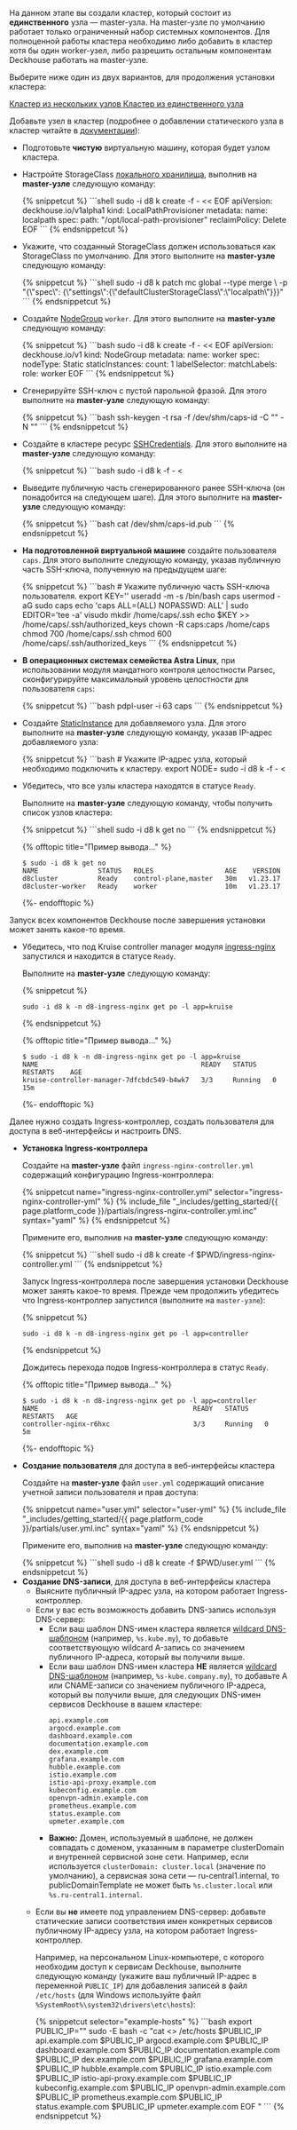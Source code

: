 <script type="text/javascript" src='{% javascript_asset_tag getting-started %}[_assets/js/getting-started.js]{% endjavascript_asset_tag %}'></script>
<script type="text/javascript" src='{% javascript_asset_tag getting-started-access %}[_assets/js/getting-started-access.js]{% endjavascript_asset_tag %}'></script>
<script type="text/javascript" src='{% javascript_asset_tag bcrypt %}[_assets/js/bcrypt.js]{% endjavascript_asset_tag %}'></script>

На данном этапе вы создали кластер, который состоит из **единственного** узла — master-узла. На master-узле по умолчанию работает только ограниченный набор системных компонентов. Для полноценной работы кластера необходимо либо добавить в кластер хотя бы один worker-узел, либо разрешить остальным компонентам Deckhouse работать на master-узле.

Выберите ниже один из двух вариантов, для продолжения установки кластера:

<div class="tabs">
        <a id='tab_layout_worker' href="javascript:void(0)" class="tabs__btn tabs__btn_revision active"
        onclick="openTabAndSaveStatus(event, 'tabs__btn_revision', 'tabs__content_worker', 'block_layout_master');
                 openTabAndSaveStatus(event, 'tabs__btn_revision', 'tabs__content_master', 'block_layout_worker');">
        Кластер из нескольких узлов
        </a>
        <a id='tab_layout_master' href="javascript:void(0)" class="tabs__btn tabs__btn_revision"
        onclick="openTabAndSaveStatus(event, 'tabs__btn_revision', 'tabs__content_master', 'block_layout_worker');
                 openTabAndSaveStatus(event, 'tabs__btn_revision', 'tabs__content_worker', 'block_layout_master');">
        Кластер из единственного узла
        </a>
</div>

<div id="block_layout_master" class="tabs__content_master" style="display: none;">
<p>Кластера, состоящего из единственного узла, может быть достаточно, например, для ознакомительных целей.</p>
<ul>
  <li>
<p>Выполните на <strong>master-узле</strong> следующую команду, для того чтобы снять с него <i>taint</i> и разрешить остальным компонентам Deckhouse работать на master-узле:</p>

{% snippetcut %}
```bash
sudo -i d8 k patch nodegroup master --type json -p '[{"op": "remove", "path": "/spec/nodeTemplate/taints"}]'
```
{% endsnippetcut %}
  </li>
  <li>
<p>Настройте StorageClass <a href="/modules/local-path-provisioner/cr.html#localpathprovisioner">локального хранилища</a>, выполнив на <strong>master-узле</strong> следующую команду:</p>
{% snippetcut %}
```shell
sudo -i d8 k create -f - << EOF
apiVersion: deckhouse.io/v1alpha1
kind: LocalPathProvisioner
metadata:
  name: localpath
spec:
  path: "/opt/local-path-provisioner"
  reclaimPolicy: Delete
EOF
```
{% endsnippetcut %}
  </li>
  <li>
<p>Укажите, что созданный StorageClass должен использоваться как StorageClass по умолчанию. Для этого выполните на <strong>master-узле</strong> следующую команду:</p>
{% snippetcut %}
```shell
sudo -i d8 k patch mc global --type merge \
  -p "{\"spec\": {\"settings\":{\"defaultClusterStorageClass\":\"localpath\"}}}"
```
{% endsnippetcut %}
  </li>
</ul>
</div>

<div id="block_layout_worker" class="tabs__content_worker">
<p>Добавьте узел в кластер (подробнее о добавлении статического узла в кластер читайте в <a href="/products/kubernetes-platform/documentation/latest/modules/node-manager/examples.html#добавление-статического-узла-в-кластер">документации</a>):</p>

<ul>
  <li>
    Подготовьте <strong>чистую</strong> виртуальную машину, которая будет узлом кластера.
  </li>
  <li>
<p>Настройте StorageClass <a href="/modules/local-path-provisioner/cr.html#localpathprovisioner">локального хранилища</a>, выполнив на <strong>master-узле</strong> следующую команду:</p>
{% snippetcut %}
```shell
sudo -i d8 k create -f - << EOF
apiVersion: deckhouse.io/v1alpha1
kind: LocalPathProvisioner
metadata:
  name: localpath
spec:
  path: "/opt/local-path-provisioner"
  reclaimPolicy: Delete
EOF
```
{% endsnippetcut %}
  </li>
  <li>
<p>Укажите, что созданный StorageClass должен использоваться как StorageClass по умолчанию. Для этого выполните на <strong>master-узле</strong> следующую команду:</p>
{% snippetcut %}
```shell
sudo -i d8 k patch mc global --type merge \
  -p "{\"spec\": {\"settings\":{\"defaultClusterStorageClass\":\"localpath\"}}}"
```
{% endsnippetcut %}
  </li>
  <li>
    <p>Создайте <a href="/modules/node-manager/cr.html#nodegroup">NodeGroup</a> <code>worker</code>. Для этого выполните на <strong>master-узле</strong> следующую команду:</p>
{% snippetcut %}
```bash
sudo -i d8 k create -f - << EOF
apiVersion: deckhouse.io/v1
kind: NodeGroup
metadata:
  name: worker
spec:
  nodeType: Static
  staticInstances:
    count: 1
    labelSelector:
      matchLabels:
        role: worker
EOF
```
{% endsnippetcut %}
  </li>
  <li>
    <p>Сгенерируйте SSH-ключ с пустой парольной фразой. Для этого выполните на <strong>master-узле</strong> следующую команду:</p>
{% snippetcut %}
```bash
ssh-keygen -t rsa -f /dev/shm/caps-id -C "" -N ""
```
{% endsnippetcut %}
  </li>
  <li>
    <p>Создайте в кластере ресурс <a href="/modules/node-manager/cr.html#sshcredentials">SSHCredentials</a>. Для этого выполните на <strong>master-узле</strong> следующую команду:</p>
{% snippetcut %}
```bash
sudo -i d8 k -f - <<EOF
apiVersion: deckhouse.io/v1alpha2
kind: SSHCredentials
metadata:
  name: caps
spec:
  user: caps
  privateSSHKey: "`cat /dev/shm/caps-id | base64 -w0`"
EOF
```
{% endsnippetcut %}
  </li>
  <li>
    <p>Выведите публичную часть сгенерированного ранее SSH-ключа (он понадобится на следующем шаге). Для этого выполните на <strong>master-узле</strong> следующую команду:</p>
{% snippetcut %}
```bash
cat /dev/shm/caps-id.pub
```
{% endsnippetcut %}
  </li>
  <li>
    <p><strong>На подготовленной виртуальной машине</strong> создайте пользователя <code>caps</code>. Для этого выполните следующую команду, указав публичную часть SSH-ключа, полученную на предыдущем шаге:</p>
{% snippetcut %}
```bash
# Укажите публичную часть SSH-ключа пользователя.
export KEY='<SSH-PUBLIC-KEY>'
useradd -m -s /bin/bash caps
usermod -aG sudo caps
echo 'caps ALL=(ALL) NOPASSWD: ALL' | sudo EDITOR='tee -a' visudo
mkdir /home/caps/.ssh
echo $KEY >> /home/caps/.ssh/authorized_keys
chown -R caps:caps /home/caps
chmod 700 /home/caps/.ssh
chmod 600 /home/caps/.ssh/authorized_keys
```
{% endsnippetcut %}
  </li>
  <li>
    <p><strong>В операционных системах семейства Astra Linux</strong>, при использовании модуля мандатного контроля целостности Parsec, сконфигурируйте максимальный уровень целостности для пользователя <code>caps</code>:</p>
{% snippetcut %}
```bash
pdpl-user -i 63 caps
```
{% endsnippetcut %}
  </li>
  <li>
    <p>Создайте <a href="/modules/node-manager/cr.html#staticinstance">StaticInstance</a> для добавляемого узла. Для этого выполните на <strong>master-узле</strong> следующую команду, указав IP-адрес добавляемого узла:</p>
{% snippetcut %}
```bash
# Укажите IP-адрес узла, который необходимо подключить к кластеру.
export NODE=<NODE-IP-ADDRESS>
sudo -i d8 k -f - <<EOF
apiVersion: deckhouse.io/v1alpha2
kind: StaticInstance
metadata:
  name: d8cluster-worker
  labels:
    role: worker
spec:
  address: "$NODE"
  credentialsRef:
    kind: SSHCredentials
    name: caps
EOF
```
{% endsnippetcut %}
  </li>
  <li><p>Убедитесь, что все узлы кластера находятся в статусе <code>Ready</code>.</p>
<p>Выполните на <strong>master-узле</strong> следующую команду, чтобы получить список узлов кластера:</p>
{% snippetcut %}
```shell
sudo -i d8 k get no
```
{% endsnippetcut %}

{% offtopic title="Пример вывода..." %}
```
$ sudo -i d8 k get no
NAME               STATUS   ROLES                  AGE    VERSION
d8cluster          Ready    control-plane,master   30m   v1.23.17
d8cluster-worker   Ready    worker                 10m   v1.23.17
```
{%- endofftopic %}
  </li>
</ul>
</div>

<p>Запуск всех компонентов Deckhouse после завершения установки может занять какое-то время.</p>

<ul>
<li><p>Убедитесь, что под Kruise controller manager модуля <a href="/modules/ingress-nginx/">ingress-nginx</a> запустился и находится в статусе <code>Ready</code>.</p>
<p>Выполните на <strong>master-узле</strong> следующую команду:</p>

{% snippetcut %}
```shell
sudo -i d8 k -n d8-ingress-nginx get po -l app=kruise
```
{% endsnippetcut %}

{% offtopic title="Пример вывода..." %}
```
$ sudo -i d8 k -n d8-ingress-nginx get po -l app=kruise
NAME                                         READY   STATUS    RESTARTS    AGE
kruise-controller-manager-7dfcbdc549-b4wk7   3/3     Running   0           15m
```
{%- endofftopic %}
</li></ul>

Далее нужно создать Ingress-контроллер, создать пользователя для доступа в веб-интерфейсы и настроить DNS.

<ul><li><p><strong>Установка Ingress-контроллера</strong></p>
<p>Создайте на <strong>master-узле</strong> файл <code>ingress-nginx-controller.yml</code> содержащий конфигурацию Ingress-контроллера:</p>
{% snippetcut name="ingress-nginx-controller.yml" selector="ingress-nginx-controller-yml" %}
{% include_file "_includes/getting_started/{{ page.platform_code }}/partials/ingress-nginx-controller.yml.inc" syntax="yaml" %}
{% endsnippetcut %}
<p>Примените его, выполнив на <strong>master-узле</strong> следующую команду:</p>
{% snippetcut %}
```shell
sudo -i d8 k create -f $PWD/ingress-nginx-controller.yml
```
{% endsnippetcut %}

Запуск Ingress-контроллера после завершения установки Deckhouse может занять какое-то время. Прежде чем продолжить убедитесь что Ingress-контроллер запустился (выполните на <code>master-узле</code>):

{% snippetcut %}
```shell
sudo -i d8 k -n d8-ingress-nginx get po -l app=controller
```
{% endsnippetcut %}

Дождитесь перехода подов Ingress-контроллера в статус <code>Ready</code>.

{% offtopic title="Пример вывода..." %}
```
$ sudo -i d8 k -n d8-ingress-nginx get po -l app=controller
NAME                                       READY   STATUS    RESTARTS   AGE
controller-nginx-r6hxc                     3/3     Running   0          5m
```
{%- endofftopic %}
</li>
<li><p><strong>Создание пользователя</strong> для доступа в веб-интерфейсы кластера</p>
<p>Создайте на <strong>master-узле</strong> файл <code>user.yml</code> содержащий описание учетной записи пользователя и прав доступа:</p>
{% snippetcut name="user.yml" selector="user-yml" %}
{% include_file "_includes/getting_started/{{ page.platform_code }}/partials/user.yml.inc" syntax="yaml" %}
{% endsnippetcut %}
<p>Примените его, выполнив на <strong>master-узле</strong> следующую команду:</p>
{% snippetcut %}
```shell
sudo -i d8 k create -f $PWD/user.yml
```
{% endsnippetcut %}
</li>
<li><strong>Создание DNS-записи</strong>, для доступа в веб-интерфейсы кластера
  <ul><li>Выясните публичный IP-адрес узла, на котором работает Ingress-контроллер.</li>
  <li>Если у вас есть возможность добавить DNS-запись используя DNS-сервер:
    <ul>
      <li>Если ваш шаблон DNS-имен кластера является <a href="https://en.wikipedia.org/wiki/Wildcard_DNS_record">wildcard
        DNS-шаблоном</a> (например, <code>%s.kube.my</code>), то добавьте соответствующую wildcard A-запись со значением публичного IP-адреса, который вы получили выше.
      </li>
      <li>
        Если ваш шаблон DNS-имен кластера <strong>НЕ</strong> является <a
              href="https://en.wikipedia.org/wiki/Wildcard_DNS_record">wildcard DNS-шаблоном</a> (например, <code>%s-kube.company.my</code>),
        то добавьте А или CNAME-записи со значением публичного IP-адреса, который вы
        получили выше, для следующих DNS-имен сервисов Deckhouse в вашем кластере:
        <div class="highlight">
<pre class="highlight">
<code example-hosts>api.example.com
argocd.example.com
dashboard.example.com
documentation.example.com
dex.example.com
grafana.example.com
hubble.example.com
istio.example.com
istio-api-proxy.example.com
kubeconfig.example.com
openvpn-admin.example.com
prometheus.example.com
status.example.com
upmeter.example.com</code>
</pre>
        </div>
      </li>
      <li><strong>Важно:</strong> Домен, используемый в шаблоне, не должен совпадать с доменом, указанным в параметре clusterDomain и внутренней сервисной зоне сети. Например, если используется <code>clusterDomain: cluster.local</code> (значение по умолчанию), а сервисная зона сети — ru-central1.internal, то publicDomainTemplate не может быть <code>%s.cluster.local</code> или <code>%s.ru-central1.internal</code>.
      </li>
    </ul>
  </li>

  <li><p>Если вы <strong>не</strong> имеете под управлением DNS-сервер: добавьте статические записи соответствия имен конкретных сервисов публичному IP-адресу узла, на котором работает Ingress-контроллер.</p><p>Например, на персональном Linux-компьютере, с которого необходим доступ к сервисам Deckhouse, выполните следующую команду (укажите ваш публичный IP-адрес в переменной <code>PUBLIC_IP</code>) для добавления записей в файл <code>/etc/hosts</code> (для Windows используйте файл <code>%SystemRoot%\system32\drivers\etc\hosts</code>):</p>
{% snippetcut selector="example-hosts" %}
```bash
export PUBLIC_IP="<PUBLIC_IP>"
sudo -E bash -c "cat <<EOF >> /etc/hosts
$PUBLIC_IP api.example.com
$PUBLIC_IP argocd.example.com
$PUBLIC_IP dashboard.example.com
$PUBLIC_IP documentation.example.com
$PUBLIC_IP dex.example.com
$PUBLIC_IP grafana.example.com
$PUBLIC_IP hubble.example.com
$PUBLIC_IP istio.example.com
$PUBLIC_IP istio-api-proxy.example.com
$PUBLIC_IP kubeconfig.example.com
$PUBLIC_IP openvpn-admin.example.com
$PUBLIC_IP prometheus.example.com
$PUBLIC_IP status.example.com
$PUBLIC_IP upmeter.example.com
EOF
"
```
{% endsnippetcut %}
</li>
</ul>

<script type="text/javascript">
$(document).ready(function () {
    generate_password(true);
    update_parameter('dhctl-user-password-hash', 'password', '<GENERATED_PASSWORD_HASH>', null, null);
    update_parameter('dhctl-user-password-hash', null, '<GENERATED_PASSWORD_HASH>', null, '[user-yml]');
    update_parameter('dhctl-user-password', null, '<GENERATED_PASSWORD>', null, '[user-yml]');
    update_parameter('dhctl-user-password', null, '<GENERATED_PASSWORD>', null, 'code span.c1');
    update_domain_parameters();
    config_highlight();
});

</script>
